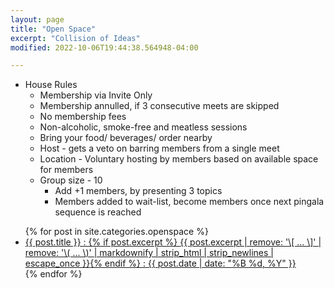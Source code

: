 ```yaml
---
layout: page
title: "Open Space"
excerpt: "Collision of Ideas"
modified: 2022-10-06T19:44:38.564948-04:00

---
```


* House Rules
  * Membership via Invite Only
  * Membership annulled, if 3 consecutive meets are skipped
  * No membership fees
  * Non-alcoholic, smoke-free and meatless sessions
  * Bring your food/ beverages/ order nearby
  * Host - gets a veto on barring members from a single meet
  * Location - Voluntary hosting by members based on available space for members
  * Group size - 10 
    * Add +1 members, by presenting 3 topics
    * Members added to wait-list, become members once next pingala sequence is reached
    

<ul class="post-list">
{% for post in site.categories.openspace %}
  <li><article><a href="{{ site.url }}{{ post.url }}">{{ post.title }} : {% if post.excerpt %} <span class="excerpt">{{ post.excerpt | remove: '\[ ... \]' | remove: '\( ... \)' | markdownify | strip_html | strip_newlines | escape_once }}</span>{% endif %} :  <span class="entry-date"><time datetime="{{ post.date | date_to_xmlschema }}">{{ post.date | date: "%B %d, %Y" }}</time></span> </a></article></li>
{% endfor %}
</ul>
